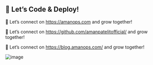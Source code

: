 ##  🚀 Let’s Code & Deploy!

🔗 Let’s connect on https://amanops.com and grow together!

🔗 Let’s connect on https://github.com/amanpatelitofficial/ and grow together!

🔗 Let’s connect on https://blog.amanops.com/ and grow together!

![image](https://github.com/user-attachments/assets/ad24121c-b991-4612-b673-e232891f57bd)




